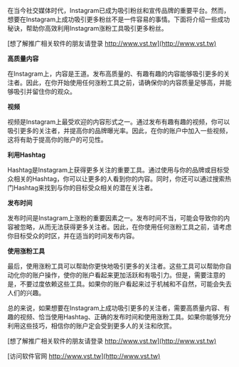 在当今社交媒体时代，Instagram已成为吸引粉丝和宣传品牌的重要平台。然而，想要在Instagram上成功吸引更多粉丝不是一件容易的事情。下面将介绍一些成功秘诀，帮助你高效利用Instagram涨粉工具吸引更多粉丝。

[想了解推广相关软件的朋友请登录 http://www.vst.tw](http://www.vst.tw)

**高质量内容**

在Instagram上，内容是王道。发布高质量的、有趣有趣的内容能够吸引更多的关注者。因此，在你开始使用任何涨粉工具之前，请确保你的内容质量足够高，并能够吸引并留住你的观众。

**视频**

视频是Instagram上最受欢迎的内容形式之一。通过发布有趣有趣的视频，你可以吸引更多的关注者，并提高你的品牌曝光率。因此，在你的账户中加入一些视频，这将有助于提高你的账户的可见性。

**利用Hashtag**

Hashtag是Instagram上获得更多关注的重要工具。通过使用与你的品牌或目标受众相关的Hashtag，你可以让更多的人看到你的内容。同时，你还可以通过搜索热门Hashtag来找到与你的目标受众相关的潜在关注者。

**发布时间**

发布时间是Instagram上涨粉的重要因素之一。发布时间不当，可能会导致你的内容被忽略，从而无法获得更多关注者。因此，在你使用任何涨粉工具之前，请考虑你目标受众的时区，并在适当的时间发布内容。

**使用涨粉工具**

最后，使用涨粉工具可以帮助你更快地吸引更多的关注者。这些工具可以帮助你自动化你的账户操作，使你的账户看起来更加活跃和有吸引力。但是，需要注意的是，不要过度依赖这些工具。如果你的账户看起来过于机械和不自然，可能会失去人们的兴趣。

总的来说，如果想要在Instagram上成功吸引更多的关注者，需要高质量内容、有趣的视频、恰当使用Hashtag、正确的发布时间和使用涨粉工具。如果你能够充分利用这些技巧，相信你的账户定会受到更多人的关注和欣赏。

[想了解推广相关软件的朋友请登录 http://www.vst.tw](http://www.vst.tw)


[访问软件官网 http://www.vst.tw](http://www.vst.tw)
